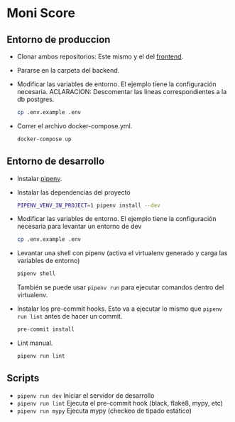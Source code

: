 # Moni Score
## Entorno de produccion

- Clonar ambos repositorios: Este mismo y el del [frontend](https://github.com/juansa6201/moni_score_test_front/).
- Pararse en la carpeta del backend.
- Modificar las variables de entorno. El ejemplo tiene la configuración necesaria. ACLARACION: Descomentar las lineas correspondientes a la db postgres.
  
  ```sh
  cp .env.example .env
  ```
- Correr el archivo docker-compose.yml.
  ```sh
  docker-compose up
  ```

## Entorno de desarrollo

- Instalar [pipenv](https://pipenv.pypa.io/en/latest/).

- Instalar las dependencias del proyecto

  ```sh
  PIPENV_VENV_IN_PROJECT=1 pipenv install --dev
  ```

- Modificar las variables de entorno. El ejemplo tiene la configuración necesaria para levantar un entorno de dev

  ```sh
  cp .env.example .env
  ```

- Levantar una shell con pipenv (activa el virtualenv generado y carga las variables de entorno)

  ```sh
  pipenv shell
  ```

  También se puede usar `pipenv run` para ejecutar comandos dentro del virtualenv.

- Instalar los pre-commit hooks. Esto va a ejecutar lo mismo que `pipenv run lint` antes de hacer un commit.

  ```sh
  pre-commit install
  ```

- Lint manual.

  ```sh
  pipenv run lint
  ```

## Scripts

- `pipenv run dev` Iniciar el servidor de desarrollo
- `pipenv run lint` Ejecuta el pre-commit hook (black, flake8, mypy, etc)
- `pipenv run mypy` Ejecuta mypy (checkeo de tipado estático)
